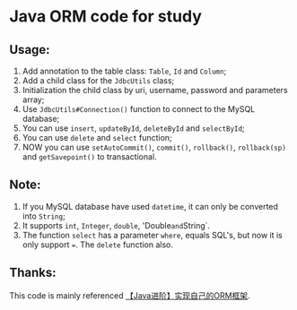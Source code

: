 # Java ORM code for study

## Usage:

1. Add annotation to the table class: `Table`, `Id` and `Column`;
2. Add a child class for the `JdbcUtils` class;
3. Initialization the child class by uri, username, password and parameters array;
4. Use `JdbcUtils#Connection()` function to connect to the MySQL database;
5. You can use `insert`, `updateById`, `deleteById` and `selectById`;
6. You can use `delete` and `select` function;
7. NOW you can use `setAutoCommit()`, `commit()`, `rollback()`, `rollback(sp)` and `getSavepoint()` to transactional.

## Note:
1. If you MySQL database have used `datetime`, it can only be converted into `String`;
2. It supports `int`, `Integer`, `double`, 'Double` and `String`.
3. The function `select` has a parameter `where`, equals SQL's, but now it is only support `=`. The `delete` function also.

## Thanks:
This code is mainly referenced [【Java进阶】实现自己的ORM框架](https://blog.csdn.net/liyazhou0215/article/details/77431561).
